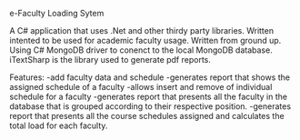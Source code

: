 e-Faculty Loading Sytem

A C# application that uses .Net and other thirdy party libraries. Written intented to be used for academic faculty usage. Written from ground up. Using C# MongoDB driver to conenct to the local MongoDB database. iTextSharp is the library used to generate pdf reports.

Features:
-add faculty data and schedule
-generates report that shows the assigned schedule of a faculty
-allows insert and remove of individual schedule for a faculty
-generates report that presents all the faculty in the database that is grouped according to their respective position.
-generates report that presents all the course schedules assigned and calculates the total load for each faculty.
